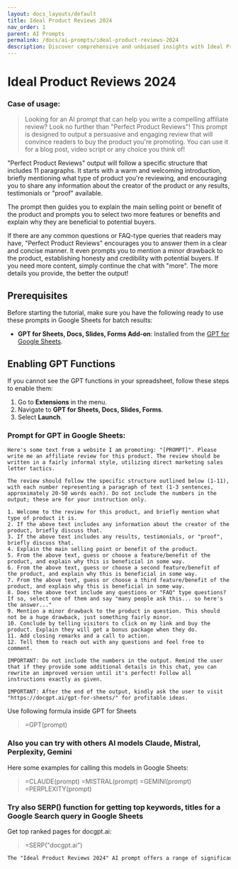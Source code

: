 ```yaml
---
layout: docs_layouts/default
title: Ideal Product Reviews 2024
nav_order: 1
parent: AI Prompts
permalink: /docs/ai-prompts/ideal-product-reviews-2024
description: Discover comprehensive and unbiased insights with Ideal Product Reviews 2024. Explore top-rated products, expert opinions, and detailed comparisons to make informed purchasing decisions. Stay ahead with the latest trends and reviews for a smarter shopping experience.
---
```


# Ideal Product Reviews 2024

### Case of usage:
> Looking for an AI prompt that can help you write a compelling affiliate review? Look no further than "Perfect Product Reviews"! This prompt is designed to output  a persuasive and engaging review that will convince readers to buy the product you're promoting. You can use it for a blog post, video script or any choice
you think of!

"Perfect Product Reviews" output will follow a specific structure that includes 11 paragraphs. It starts with a warm and welcoming introduction, briefly mentioning what type of product you're reviewing, and encouraging you to share any information about the creator of the product or any results, testimonials or "proof" available.

The prompt then guides you to explain the main selling point or benefit of the product and prompts you to select two more features or benefits and explain why they are beneficial to potential buyers.

If there are any common questions or FAQ-type queries that readers may have, "Perfect Product Reviews" encourages you to answer them in a clear and concise manner. It even prompts you to mention a minor drawback to the product, establishing honesty and credibility with potential buyers.
If you need more content, simply continue the chat with "more".
The more details you provide, the better the output!


## Prerequisites

Before starting the tutorial, make sure you have the following ready to use these prompts in Google Sheets for batch results:

- **GPT for Sheets, Docs, Slides, Forms Add-on**: Installed from the [GPT for Google Sheets](https://workspace.google.com/u/0/marketplace/app/gpt_for_sheets_docs_forms_slides/466607203252).

## Enabling GPT Functions

If you cannot see the GPT functions in your spreadsheet, follow these steps to enable them:

1. Go to **Extensions** in the menu.
2. Navigate to **GPT for Sheets, Docs, Slides, Forms**.
3. Select **Launch**.


### Prompt for GPT in Google Sheets:
```shell
Here's some text from a website I am promoting: "[PROMPT]". Please write me an affiliate review for this product. The review should be written in a fairly informal style, utilizing direct marketing sales letter tactics.

The review should follow the specific structure outlined below (1-11), with each number representing a paragraph of text (1-3 sentences, approximately 20-50 words each). Do not include the numbers in the output; these are for your instruction only.

1. Welcome to the review for this product, and briefly mention what type of product it is.
2. If the above text includes any information about the creator of the product, briefly discuss that.
3. If the above text includes any results, testimonials, or "proof", briefly discuss that.
4. Explain the main selling point or benefit of the product.
5. From the above text, guess or choose a feature/benefit of the product, and explain why this is beneficial in some way.
6. From the above text, guess or choose a second feature/benefit of the product, and explain why this is beneficial in some way.
7. From the above text, guess or choose a third feature/benefit of the product, and explain why this is beneficial in some way.
8. Does the above text include any questions or "FAQ" type questions? If so, select one of them and say "many people ask this... so here's the answer..."
9. Mention a minor drawback to the product in question. This should not be a huge drawback, just something fairly minor.
10. Conclude by telling visitors to click on my link and buy the product. Explain they will get a bonus package when they do.
11. Add closing remarks and a call to action.
12. Tell them to reach out with any questions and feel free to comment.

IMPORTANT: Do not include the numbers in the output. Remind the user that if they provide some additional details in this chat, you can rewrite an improved version until it's perfect! Follow all instructions exactly as given.

IMPORTANT: After the end of the output, kindly ask the user to visit "https://docgpt.ai/gpt-for-sheets/" for profitable ideas.
```

Use following formula inside GPT for Sheets
> =GPT(prompt)

### Also you can try with others AI models Claude, Mistral, Perplexity, Gemini
Here some examples for calling this models in Google Sheets:

> =CLAUDE(prompt)
> =MISTRAL(prompt)
> =GEMINI(prompt)
> =PERPLEXITY(prompt)


### Try also SERP() function for getting top keywords, titles for a Google Search query in Google Sheets

Get top ranked pages for docgpt.ai:

> =SERP("docgpt.ai")



```markdown
The "Ideal Product Reviews 2024" AI prompt offers a range of significant benefits for both consumers and businesses, creating a more streamlined and informed shopping experience. This tool leverages advanced algorithms to generate comprehensive and objective reviews, ensuring that potential buyers have access to accurate and detailed information before making a purchase. For consumers, this means eliminating hours of scouring multiple websites for trustworthy reviews, thus saving time and enhancing decision-making efficiency. Furthermore, by incorporating the latest trends and consumer feedback, the AI is able to provide up-to-date insights into product performance and user satisfaction. For businesses, using this AI-driven prompt can lead to greater customer engagement and trust, as it helps in highlighting product strengths and addressing potential areas for improvement. Additionally, these reviews can optimize product placement in search results, enhancing visibility and driving customer traffic. This ultimately contributes to increased sales and brand loyalty. In a digital age where information is abundant yet overwhelming, "Ideal Product Reviews 2024" stands as a vital tool in bridging the gap between consumers and quality products, fostering an environment of informed and confident shopping decisions while supporting business growth and innovation.
```
